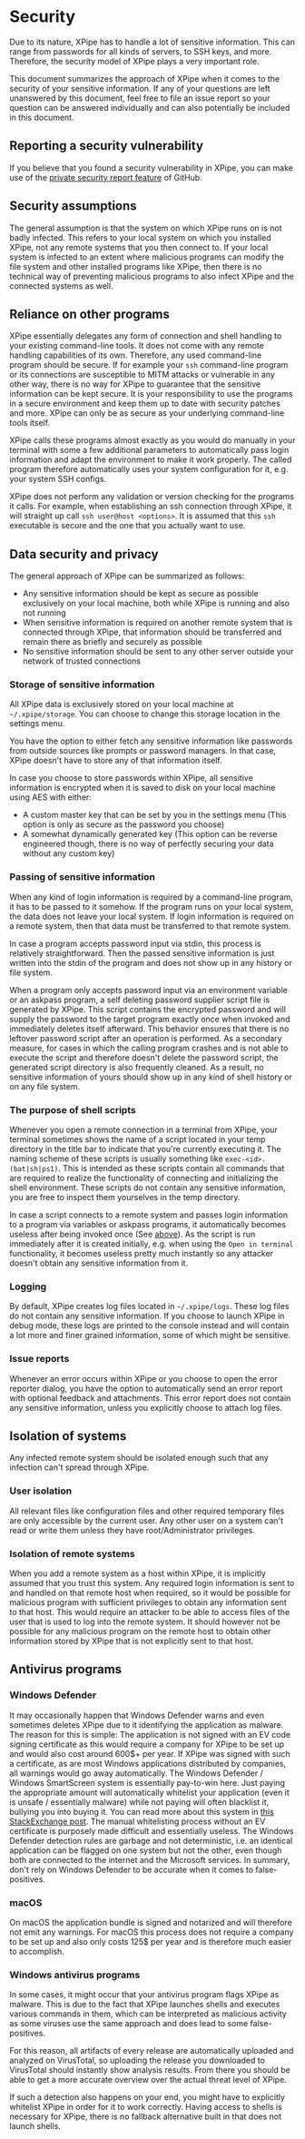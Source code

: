 # Security

Due to its nature, XPipe has to handle a lot of sensitive information.
This can range from passwords for all kinds of servers, to SSH keys, and more.
Therefore, the security model of XPipe plays a very important role.

This document summarizes the approach of XPipe when it comes to the security of your sensitive information.
If any of your questions are left unanswered by this document, feel free to file an
issue report so your question can be answered individually and can also potentially be included in this document.

## Reporting a security vulnerability

If you believe that you found a security vulnerability in XPipe,
you can make use of
the [private security report feature](https://docs.github.com/en/code-security/security-advisories/guidance-on-reporting-and-writing/privately-reporting-a-security-vulnerability)
of GitHub.

## Security assumptions

The general assumption is that the system on which XPipe runs on is not badly infected.
This refers to your local system on which you installed XPipe, not any remote systems that you then connect to.
If your local system is infected to an extent where malicious programs can modify the
file system and other installed programs like XPipe,
then there is no technical way of preventing malicious programs to also infect XPipe and the connected systems as well.

## Reliance on other programs

XPipe essentially delegates any form of connection and shell handling to your existing command-line tools.
It does not come with any remote handling capabilities of its own.
Therefore, any used command-line program should be secure.
If for example your `ssh` command-line program or its connections are susceptible to MITM attacks or
vulnerable in any other way, there is no way for XPipe to guarantee that the sensitive information can be kept secure.
It is your responsibility to use the programs in a secure environment and keep them up to date with security patches and
more.
XPipe can only be as secure as your underlying command-line tools itself.

XPipe calls these programs almost exactly as you would do manually in your terminal
with some a few additional parameters to automatically pass login information
and adapt the environment to make it work properly.
The called program therefore automatically uses your
system configuration for it, e.g. your system SSH configs.

XPipe does not perform any validation or version checking for the programs it calls.
For example, when establishing an ssh connection through XPipe, it will straight up call `ssh user@host <options>`.
It is assumed that this `ssh` executable is secure and the one that you actually want to use.

## Data security and privacy

The general approach of XPipe can be summarized as follows:

- Any sensitive information should be kept as secure as possible exclusively on your local machine,
  both while XPipe is running and also not running
- When sensitive information is required on another remote system that is connected through XPipe, that information
  should be transferred and
  remain there as briefly and securely as possible
- No sensitive information should be sent to any other server outside your network of trusted connections

### Storage of sensitive information

All XPipe data is exclusively stored on your local machine at `~/.xpipe/storage`. You can choose to change this storage location in the settings menu.

You have the option to either fetch any sensitive information like passwords from outside sources like prompts or password managers. In that case, XPipe doesn't have to store any of that information itself.

In case you choose to store passwords within XPipe, all sensitive information is encrypted when it is saved to disk on your local machine using AES with either:

- A custom master key that can be set by you in the settings menu
  (This option is only as secure as the password you choose)
- A somewhat dynamically generated key (This option can be reverse
  engineered though, there is no way of perfectly securing your data without any custom key)

### Passing of sensitive information

When any kind of login information is required by a command-line program, it has to be passed to it somehow. If the program runs on your local system, the data does not leave your local system. If login information is required on a remote system, then that data must be transferred to that remote system.

In case a program accepts password input via stdin, this process is relatively straightforward. Then the passed sensitive information is just written into the stdin of the program and does not show up in any history or file system.

When a program only accepts password input via an environment variable or an askpass program, a self deleting password supplier script file is generated by XPipe.
This script contains the encrypted password and will supply the password to the target program exactly once when invoked and immediately deletes itself afterward.
This behavior ensures that there is no leftover password script after an operation is performed.
As a secondary measure, for cases in which the calling program crashes and is not able to execute the script and therefore doesn't delete the password script, the generated script directory is also frequently cleaned.
As a result, no sensitive information of yours should show up in any kind of shell history or on any file system.

### The purpose of shell scripts

Whenever you open a remote connection in a terminal from XPipe, your terminal sometimes shows the name of a script located in your temp directory in the title bar to indicate that you're currently executing it.
The naming scheme of these scripts is usually something like `exec-<id>.(bat|sh|ps1)`.
This is intended as these scripts contain all commands that are required to realize the functionality of connecting and initializing the shell environment.
These scripts do not contain any sensitive information, you are free to inspect them yourselves in the temp directory.

In case a script connects to a remote system and passes login information to a program via variables or askpass
programs, it automatically becomes useless after being invoked once (See [above](#passing-of-sensitive-information)).
As the script is run immediately after it is created initially, e.g. when using the `Open in terminal` functionality, it becomes useless pretty much instantly so any attacker doesn't obtain any sensitive information from it.

### Logging

By default, XPipe creates log files located in `~/.xpipe/logs`. These log files do not contain any sensitive information.
If you choose to launch XPipe in debug mode, these logs are printed to the console instead and will contain a lot more and finer grained information, some of which might be sensitive.

### Issue reports

Whenever an error occurs within XPipe or you choose to open the error reporter dialog, you have the option to automatically send an error report with optional feedback and attachments.
This error report does not contain any sensitive information, unless you explicitly choose to attach log files.

## Isolation of systems

Any infected remote system should be isolated enough such that any infection can't spread through XPipe.

### User isolation

All relevant files like configuration files and other required temporary files are only accessible by the current user.
Any other user on a system can't read or write them unless they have root/Administrator privileges.

### Isolation of remote systems

When you add a remote system as a host within XPipe, it is implicitly assumed that you trust this system.
Any required login information is sent to and handled on that remote host when required,
so it would be possible for malicious program with sufficient privileges to obtain any information sent to that host.
This would require an attacker to be able to access files of the user that is used to log into the remote system.
It should however not be possible for any malicious program on the remote host to obtain
other information stored by XPipe that is not explicitly sent to that host.

## Antivirus programs

### Windows Defender

It may occasionally happen that Windows Defender warns and
even sometimes deletes XPipe due to it identifying the application as malware.
The reason for this is simple: The application is not signed with an EV code signing
certificate as this would require a company for XPipe to be set up and would also cost around 600$+ per year.
If XPipe was signed with such a certificate, as are most Windows applications distributed by companies, all warnings
would go away automatically.
The Windows Defender / Windows SmartScreen system is essentially pay-to-win here.
Just paying the appropriate amount will automatically whitelist your application (even it is unsafe / essentially
malware)
while not paying will often blacklist it, bullying you into buying it.
You can read more about this system in [this StackExchange post](https://security.stackexchange.com/a/139520).
The manual whitelisting process without an EV certificate is purposely made difficult and essentially useless.
The Windows Defender detection rules are garbage and not deterministic, i.e.
an identical application can be flagged on one system but not the other, even though both are connected to the internet
and the Microsoft services.
In summary, don't rely on Windows Defender to be accurate when it comes to false-positives.

### macOS

On macOS the application bundle is signed and notarized and will therefore not emit any warnings.
For macOS this process does not require a company to be
set up and also only costs 125$ per year and is therefore much easier to accomplish.

### Windows antivirus programs

In some cases, it might occur that your antivirus program flags XPipe as malware.
This is due to the fact that XPipe launches shells and executes various commands in them,
which can be interpreted as malicious activity as some viruses use
the same approach and does lead to some false-positives.

For this reason, all artifacts of every release are automatically uploaded and analyzed on VirusTotal,
so uploading the release you downloaded to VirusTotal should instantly show analysis results.
From there you should be able to get a more accurate overview over the actual threat level of XPipe.

If such a detection also happens on your end, you might have to
explicitly whitelist XPipe in order for it to work correctly.
Having access to shells is necessary for XPipe, there is no fallback alternative built in that does not launch shells.
